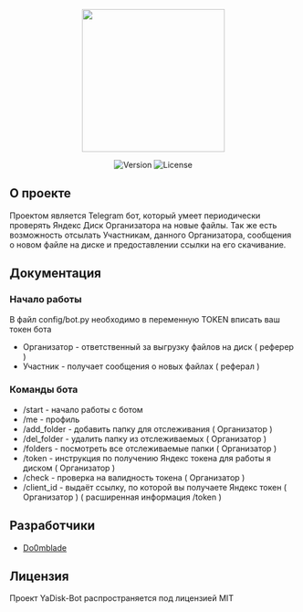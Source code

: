 <p align="center">
      <img src="https://cdn.icon-icons.com/icons2/1381/PNG/512/yandexdisk_94467.png" width="250">
</p>

<p align="center">
   <img src="https://img.shields.io/badge/Version-v1.0 (Alpha)-blue" alt="Version">
   <img src="https://img.shields.io/badge/License-MIT-green" alt="License">
</p>

## О проекте

Проектом является Telegram бот, который умеет периодически проверять Яндекс Диск Организатора на новые файлы. Так же есть возможность отсылать Участникам, данного Организатора, сообщения о новом файле на диске и предоставлении ссылки на его скачивание.

## Документация

### Начало работы

В файл config/bot.py необходимо в переменную TOKEN вписать ваш токен бота

- Организатор - ответственный за выгрузку файлов на диск ( реферер )
- Участник - получает сообщения о новых файлах ( реферал )

### Команды бота

- /start - начало работы с ботом
- /me - профиль
- /add_folder - добавить папку для отслеживания ( Организатор )
- /del_folder - удалить папку из отслеживаемых ( Организатор )
- /folders - посмотреть все отслеживаемые папки ( Организатор )
- /token - инструкция по получению Яндекс токена для работы я диском ( Организатор )
- /check - проверка на валидность токена ( Организатор )
- /client_id - выдаёт ссылку, по которой вы получаете Яндекс токен ( Организатор ) ( расширенная информация /token )

## Разработчики

- [Do0mblade](https://github.com/Do0mblade)

## Лицензия
Проект YaDisk-Bot распространяется под лицензией MIT
